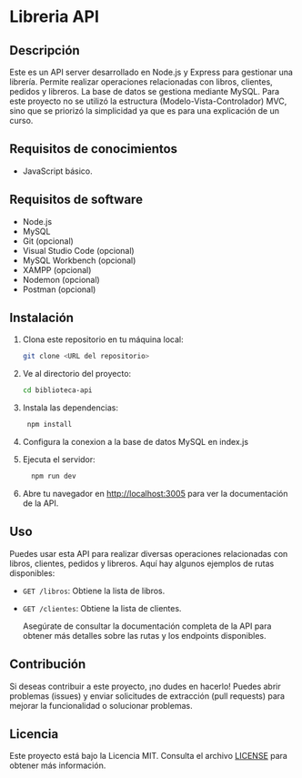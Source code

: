 # Libreria API

## Descripción

Este es un API server desarrollado en Node.js y Express para gestionar una librería. Permite realizar operaciones relacionadas con libros, clientes, pedidos y libreros. La base de datos se gestiona mediante MySQL.
Para este proyecto no se utilizó la estructura (Modelo-Vista-Controlador) MVC, sino que se priorizó la simplicidad ya que es para una explicación de un curso.

## Requisitos de conocimientos

- JavaScript básico.

## Requisitos de software

- Node.js
- MySQL
- Git (opcional)
- Visual Studio Code (opcional)
- MySQL Workbench (opcional)
- XAMPP (opcional)
- Nodemon (opcional)
- Postman (opcional)

## Instalación

1. Clona este repositorio en tu máquina local:

   ```bash
   git clone <URL del repositorio>
    ```

2. Ve al directorio del proyecto:

   ```bash
   cd biblioteca-api
   ```

3. Instala las dependencias:

   ```bash
    npm install
    ```

4. Configura la conexion a la base de datos MySQL en index.js

5. Ejecuta el servidor:

    ```bash
      npm run dev
      ```

6. Abre tu navegador en <http://localhost:3005> para ver la documentación de la API.

## Uso

  Puedes usar esta API para realizar diversas operaciones relacionadas con libros, clientes, pedidos y libreros. Aquí hay algunos ejemplos de rutas disponibles:

- `GET /libros`: Obtiene la lista de libros.
- `GET /clientes`: Obtiene la lista de clientes.

  Asegúrate de consultar la documentación completa de la API para obtener más detalles sobre las rutas y los endpoints disponibles.

## Contribución

  Si deseas contribuir a este proyecto, ¡no dudes en hacerlo! Puedes abrir problemas (issues) y enviar solicitudes de extracción (pull requests) para mejorar la funcionalidad o solucionar problemas.

## Licencia

  Este proyecto está bajo la Licencia MIT. Consulta el archivo [LICENSE](LICENSE) para obtener más información.
